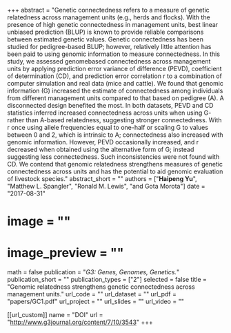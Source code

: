 +++ 
abstract = "Genetic connectedness refers to a measure of genetic relatedness across management units (e.g., herds and flocks). With the presence of high genetic connectedness in management units, best linear unbiased prediction (BLUP) is known to provide reliable comparisons between estimated genetic values. Genetic connectedness has been studied for pedigree-based BLUP; however, relatively little attention has been paid to using genomic information to measure connectedness. In this study, we assessed genomebased connectedness across management units by applying prediction error variance of difference (PEVD), coefficient of determination (CD), and prediction error correlation r to a combination of computer simulation and real data (mice and cattle). We found that genomic information (G) increased the estimate of connectedness among individuals from different management units compared to that based on pedigree (A). A disconnected design benefited the most. In both datasets, PEVD and CD statistics inferred increased connectedness across units when using G- rather than A-based relatedness, suggesting stronger connectedness. With r once using allele frequencies equal to one-half or scaling G to values between 0 and 2, which is intrinsic to A; connectedness also increased with genomic information. However, PEVD occasionally increased, and r decreased when obtained using the alternative form of G; instead suggesting less connectedness. Such inconsistencies were not found with CD. We contend that genomic relatedness strengthens measures of genetic connectedness across units and has the potential to aid genomic evaluation of livestock species."
abstract_short = ""
authors = ["__Haipeng Yu__", "Matthew L. Spangler", "Ronald M. Lewis", "and Gota Morota"]
date = "2017-08-31"
# image = ""
# image_preview = ""
math = false
publication = "*G3: Genes, Genomes, Genetics.*"
publication_short = ""
publication_types = ["2"]
selected = false
title = "Genomic relatedness strengthens genetic connectedness across management units."
url_code = ""
url_dataset = ""
url_pdf = "papers/GC1.pdf"
url_project = ""
url_slides = ""
url_video = ""

[[url_custom]]
name = "DOI"
url = "http://www.g3journal.org/content/7/10/3543"
+++
